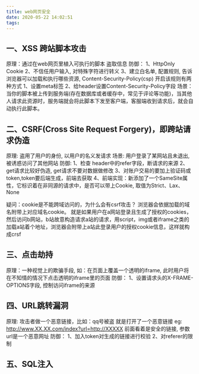 ```yaml
---
title: web网页安全
date: 2020-05-22 14:02:51
tags:
---
```


## 一、XSS 跨站脚本攻击
原理：通过在web网页里植入可执行的脚本 盗取信息
防御： 
    1、HttpOnly Cookie
    2、不信任用户输入, 对特殊字符进行转义
    3、建立白名单, 配置规则, 告诉浏览器可以加载和执行哪些资源, Content-Security-Policy(csp)
    开启该规则有两种方式
        1、设置meta标签<meta http-equiv="Content-Security-Policy" content="script-src 'self'; object-src 'none'; style-src cdn.example.org third-party.org; child-src https:">
        2、给header设置Content-Security-Policy字段
场景：当你的脚本被上传到服务端(存在数据库或者缓存中，常见于评论等功能)，当其他人请求此资源时，服务端就会将此脚本下发至客户端，客服端收到请求后，就会自动执行此脚本。

## 二、CSRF(Cross Site Request Forgery)，即跨站请求伪造
原理: 盗用了用户的身份, 以用户的名义发请求
场景: 用户登录了某网站且未退出, 被诱惑访问了其他网站
防御: 
    1、检查 header中的refer字段，断请求的来源
    2、get请求比较好伪造, get请求不要对数据做修改
    3、对账户交易的要加上验证码或token,token要后端生成，前端去获取
    4、前端实现：新添加了一个SameSite属性，它标识着在非同源的请求中，是否可以带上Cookie, 取值为Strict、Lax、None

疑问：cookie是不能跨域访问的，为什么会有csrf攻击？
浏览器会依据加载的域名附带上对应域名cookie。
就是如果用户在a网站登录且生成了授权的cookies，然后访问b网站，b站故意构造请求a站的请求，用script，img或者iframe之类的加载a站着个地址，浏览器会附带上a站此登录用户的授权cookie信息，这样就构成crsf

## 三、点击劫持
原理：一种视觉上的欺骗手段, 如：在页面上覆盖一个透明的iframe, 此时用户将在不知情的情况下点击透明的iframe里的页面
防御：
    1、设置请求头的X-FRAME-OPTIONS字段, 控制访问iframe的来源

## 四、URL跳转漏洞
原理: 攻击者做一个恶意链接，比如：qq号被盗 就是打开了一个恶意链接
eg: http://www.XX.XX.com/index?url=http://XXXXX
前面看着是安全的链接, 参数url是一个恶意网址
防御：
    1、加入token对生成的链接进行校验
    2、对referer的限制

## 五、SQL注入



